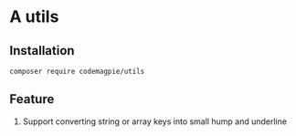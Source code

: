 # A utils
## Installation
```shell
composer require codemagpie/utils
```
## Feature
1. Support converting string or array keys into small hump  and underline
